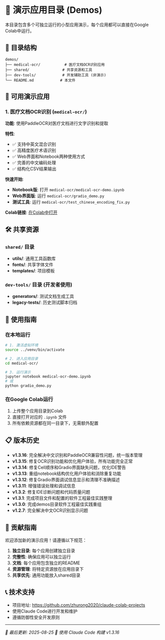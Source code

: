 # 🚀 演示应用目录 (Demos)

本目录包含多个可独立运行的小型应用演示，每个应用都可以直接在Google Colab中运行。

## 📂 目录结构

```
demos/
├── medical-ocr/           # 医疗文档OCR识别应用
├── shared/               # 共享资源和工具
├── dev-tools/            # 开发辅助工具 (非演示)
└── README.md            # 本文件
```

## 🏥 可用演示应用

### 1. 医疗文档OCR识别 (`medical-ocr/`)

**功能**: 使用PaddleOCR对医疗文档进行文字识别和提取

**特性**:
- ✅ 支持中英文混合识别
- ✅ 高精度医疗术语识别  
- ✅ Web界面和Notebook两种使用方式
- ✅ 完善的中文编码处理
- ✅ 结构化CSV结果输出

**快速开始**:
- **Notebook版**: 打开 `medical-ocr/medical-ocr-demo.ipynb`
- **Web界面版**: 运行 `medical-ocr/gradio_demo.py`
- **测试工具**: 运行 `medical-ocr/test_chinese_encoding_fix.py`

**Colab链接**: [在Colab中打开](链接待更新)

## 🛠️ 共享资源

### `shared/` 目录
- **utils/**: 通用工具函数库
- **fonts/**: 共享字体文件
- **templates/**: 项目模板

### `dev-tools/` 目录 (开发者使用)
- **generators/**: 测试文档生成工具
- **legacy-tests/**: 历史测试脚本归档

## 🎯 使用指南

### 在本地运行
```bash
# 1. 激活虚拟环境
source ../venv/bin/activate

# 2. 进入应用目录
cd medical-ocr/

# 3. 运行演示
jupyter notebook medical-ocr-demo.ipynb
# 或
python gradio_demo.py
```

### 在Google Colab运行
1. 上传整个应用目录到Colab
2. 直接打开对应的 `.ipynb` 文件
3. 所有依赖资源都在同一目录下，无需额外配置

## 📋 版本历史

- **v1.3.16**: 完全解决中文识别和PaddleOCR兼容性问题，统一版本管理
- **v1.3.15**: 修复OCR识别功能和优化用户体验，所有功能完全正常
- **v1.3.14**: 修复Cell顺序和Gradio界面缺失问题，优化IDE警告
- **v1.3.13**: 重组notebook结构优化用户体验和消除重复功能
- **v1.3.12**: 修复Gradio界面调试信息显示和清理不准确描述
- **v1.3.11**: 增强错误处理和调试信息
- **v1.3.2**: 修复IDE诊断问题和代码质量问题
- **v1.3.1**: 完成项目文件和配置的软件工程最佳实践整理
- **v1.3.0**: 完成demos目录软件工程最佳实践重组
- **v1.2.7**: 完全解决中文OCR识别显示问题

## 🤝 贡献指南

欢迎添加新的演示应用！请遵循以下规范：

1. **独立目录**: 每个应用创建独立目录
2. **完整性**: 确保应用可以独立运行
3. **文档**: 每个应用包含独立的README
4. **资源管理**: 将特定资源放在应用目录下
5. **共享优先**: 通用功能放入shared目录

## 📞 技术支持

- 项目地址: https://github.com/zhurong2020/claude-colab-projects
- 使用Claude Code进行开发和维护
- 遵循防御性安全开发原则

---
*📅 最后更新: 2025-08-25*
*🤖 使用 Claude Code 构建 v1.3.16*
